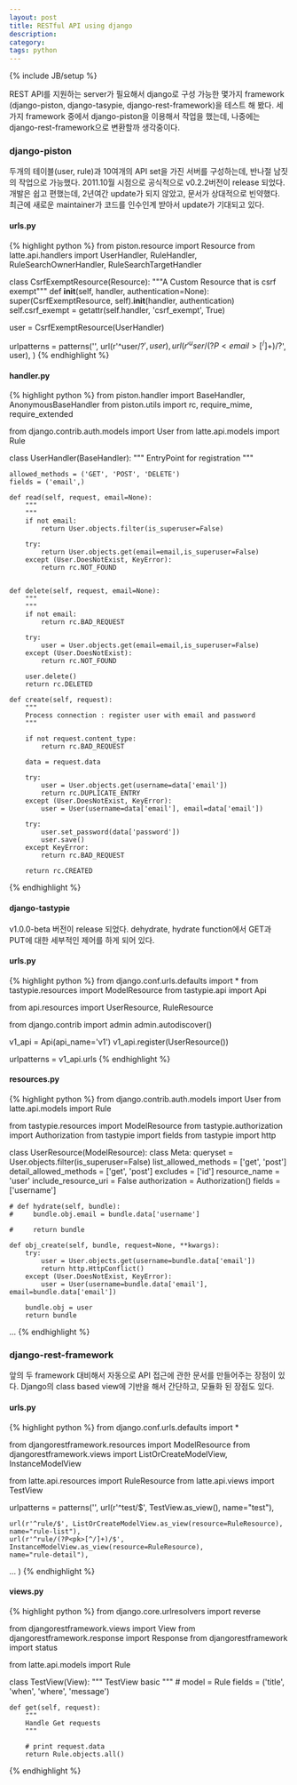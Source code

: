 ```yaml
---
layout: post
title: RESTful API using django
description: 
category: 
tags: python
---
```

{% include JB/setup %}

REST API를 지원하는 server가 필요해서 django로 구성 가능한 몇가지 framework (django-piston,
django-tasypie, django-rest-framework)을 테스트 해 봤다. 세가지 framework 중에서 django-piston을
이용해서 작업을 했는데, 나중에는 django-rest-framework으로 변환할까 생각중이다.

<!-- more -->

### django-piston

두개의 테이블(user, rule)과 10여개의 API set을 가진 서버를 구성하는데, 반나절 남짓의 작업으로
가능했다. 2011.10월 시점으로 공식적으로 v0.2.2버전이 release 되었다. 개발은 쉽고 편했는데, 2년여간
update가 되지 않았고, 문서가 상대적으로 빈약했다. 최근에 새로운 maintainer가 코드를 인수인계 받아서
update가 기대되고 있다.

#### urls.py

{% highlight python %}
from piston.resource import Resource
from latte.api.handlers import UserHandler, RuleHandler, RuleSearchOwnerHandler, RuleSearchTargetHandler

class CsrfExemptResource(Resource):
    """A Custom Resource that is csrf exempt"""
    def __init__(self, handler, authentication=None):
        super(CsrfExemptResource, self).__init__(handler, authentication)
        self.csrf_exempt = getattr(self.handler, 'csrf_exempt', True)
 
user = CsrfExemptResource(UserHandler)

urlpatterns = patterns('',
    url(r'^user/?$', user),
    url(r'^user/(?P<email>[^/]+)/?$', user),
)
{% endhighlight %}

#### handler.py

{% highlight python %}
from piston.handler import BaseHandler, AnonymousBaseHandler
from piston.utils import rc, require_mime, require_extended

from django.contrib.auth.models import User
from latte.api.models import Rule

class UserHandler(BaseHandler):
    """
    EntryPoint for registration
    """

    allowed_methods = ('GET', 'POST', 'DELETE')
    fields = ('email',)

    def read(self, request, email=None):
        """
        """
        if not email:
            return User.objects.filter(is_superuser=False)

        try:
            return User.objects.get(email=email,is_superuser=False)
        except (User.DoesNotExist, KeyError):
            return rc.NOT_FOUND


    def delete(self, request, email=None):
        """
        """
        if not email:
            return rc.BAD_REQUEST

        try:
            user = User.objects.get(email=email,is_superuser=False)
        except (User.DoesNotExist):
            return rc.NOT_FOUND

        user.delete()
        return rc.DELETED

    def create(self, request):
        """
        Process connection : register user with email and password
        """

        if not request.content_type:
            return rc.BAD_REQUEST
            
        data = request.data

        try:
            user = User.objects.get(username=data['email'])
            return rc.DUPLICATE_ENTRY
        except (User.DoesNotExist, KeyError):
            user = User(username=data['email'], email=data['email'])

        try:
            user.set_password(data['password'])
            user.save()
        except KeyError:
            return rc.BAD_REQUEST
            
        return rc.CREATED
{% endhighlight %}
		
#### django-tastypie

v1.0.0-beta 버전이 release 되었다. dehydrate, hydrate function에서 GET과 PUT에 대한 세부적인 제어를
하게 되어 있다.


#### urls.py

{% highlight python %}
from django.conf.urls.defaults import *
from tastypie.resources import ModelResource
from tastypie.api import Api

from api.resources import UserResource, RuleResource

from django.contrib import admin
admin.autodiscover()

v1_api = Api(api_name='v1')
v1_api.register(UserResource())

urlpatterns = v1_api.urls
{% endhighlight %}

#### resources.py

{% highlight python %}
from django.contrib.auth.models import User
from latte.api.models import Rule

from tastypie.resources import ModelResource
from tastypie.authorization import Authorization
from tastypie import fields
from tastypie import http

class UserResource(ModelResource):
    class Meta:
        queryset = User.objects.filter(is_superuser=False)
        list_allowed_methods = ['get', 'post']
        detail_allowed_methods = ['get', 'post']
        excludes = ['id']
        resource_name = 'user'
        include_resource_uri = False
        authorization = Authorization()
        fields = ['username']

    # def hydrate(self, bundle):
    #     bundle.obj.email = bundle.data['username']
        
    #     return bundle

    def obj_create(self, bundle, request=None, **kwargs):
        try:
            user = User.objects.get(username=bundle.data['email'])
            return http.HttpConflict()
        except (User.DoesNotExist, KeyError):
            user = User(username=bundle.data['email'], email=bundle.data['email'])
        
        bundle.obj = user
        return bundle
...
{% endhighlight %}

### django-rest-framework

앞의 두 framework 대비해서 자동으로 API 접근에 관한 문서를 만들어주는 장점이 있다. Django의 class
based view에 기반을 해서 간단하고, 모듈화 된 장점도 있다.

#### urls.py

{% highlight python %}
from django.conf.urls.defaults import *

from djangorestframework.resources import ModelResource
from djangorestframework.views import ListOrCreateModelView, InstanceModelView

from latte.api.resources import RuleResource
from latte.api.views import TestView

urlpatterns = patterns('',
    url(r'^test/$', TestView.as_view(), name="test"),
                       
    url(r'^rule/$', ListOrCreateModelView.as_view(resource=RuleResource), name="rule-list"),
    url(r'^rule/(?P<pk>[^/]+)/$', InstanceModelView.as_view(resource=RuleResource),
    name="rule-detail"),
...
)
{% endhighlight %}

#### views.py

{% highlight python %}
from django.core.urlresolvers import reverse

from djangorestframework.views import View
from djangorestframework.response import Response
from djangorestframework import status

from latte.api.models import Rule

class TestView(View):
    """
    TestView basic
    """
    # model = Rule
    fields = ('title', 'when', 'where', 'message')
    
    def get(self, request):
        """
        Handle Get requests
        """

        # print request.data
		return Rule.objects.all()
{% endhighlight %}
